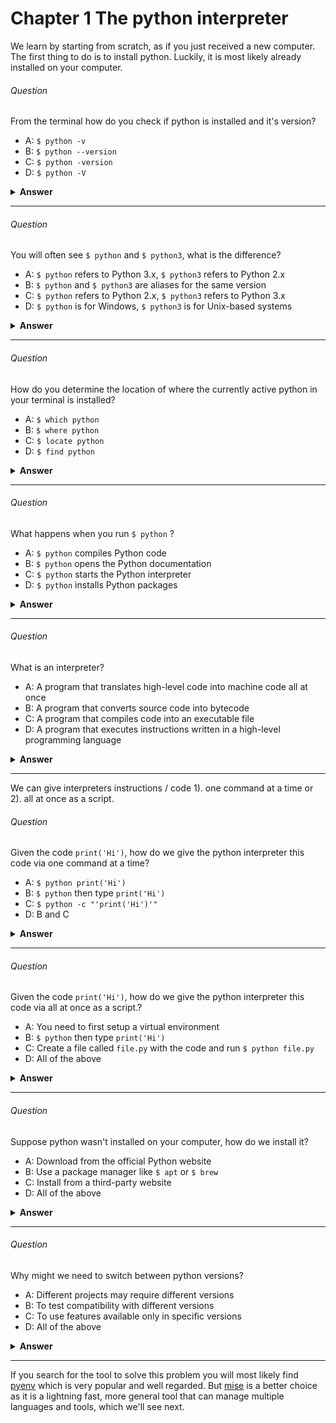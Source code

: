 # Chapter 1 The python interpreter

We learn by starting from scratch, as if you just received a new computer. The first thing to do is to install python. Luckily, it is most likely already installed on your computer.

###### Question

From the terminal how do you check if python is installed and it's version?

- A: `$ python -v`
- B: `$ python --version`
- C: `$ python -version`
- D: `$ python -V`

<details><summary><b>Answer</b></summary>
<p>

#### Answer: B

If python was not installed, `$ python --version` would yield an error.
</p>
</details>

---

###### Question

You will often see `$ python` and `$ python3`, what is the difference?

- A: `$ python` refers to Python 3.x, `$ python3` refers to Python 2.x
- B: `$ python` and `$ python3` are aliases for the same version
- C: `$ python` refers to Python 2.x, `$ python3` refers to Python 3.x
- D: `$ python` is for Windows, `$ python3` is for Unix-based systems

<details><summary><b>Answer</b></summary>
<p>

#### Answer: C

For simplicity we will use `$ python` to refer to Python 3.x in this guide. Also, you can set it so both `$ python` and `$ python3` point to python3.
</p>
</details>

---

###### Question

How do you determine the location of where the currently active python in your terminal is installed?

- A: `$ which python`
- B: `$ where python`
- C: `$ locate python`
- D: `$ find python`

<details><summary><b>Answer</b></summary>
<p>

#### Answer: A

This is a commonly used command. Even if `$ python --version` results in what you expected, the current python may not be where you expect it to be.
</p>
</details>

---

###### Question

What happens when you run `$ python` ?

- A: `$ python` compiles Python code
- B: `$ python` opens the Python documentation
- C: `$ python` starts the Python interpreter
- D: `$ python` installs Python packages

<details><summary><b>Answer</b></summary>
<p>

#### Answer: C

</p>
</details>

---

###### Question

What is an interpreter?

- A: A program that translates high-level code into machine code all at once
- B: A program that converts source code into bytecode
- C: A program that compiles code into an executable file
- D: A program that executes instructions written in a high-level programming language

<details><summary><b>Answer</b></summary>
<p>

#### Answer: D

An interpreter directly executes instructions written in a high-level programming language.
</p>
</details>

---

We can give interpreters instructions / code 1). one command at a time or 2). all at once as a script.

###### Question

Given the code `print('Hi')`, how do we give the python interpreter this code via one command at a time?

- A: `$ python print('Hi')`
- B: `$ python` then type `print('Hi')`
- C: `$ python -c "'print('Hi')'"`
- D: B and C

<details><summary><b>Answer</b></summary>
<p>

#### Answer: D

With `$ python`, you find yourself at a python REPL (Read-Eval-Print Loop) which is an interactive shell that allows you to execute Python commands one at a time and see the results immediately."
</p>
</details>

---

###### Question

Given the code `print('Hi')`, how do we give the python interpreter this code via all at once as a script.?

- A: You need to first setup a virtual environment
- B: `$ python` then type `print('Hi')`
- C: Create a file called `file.py` with the code and run `$ python file.py`
- D: All of the above

<details><summary><b>Answer</b></summary>
<p>

#### Answer: C

Although setting up a virtual environment is best practice, this doesn't need to be done. There is nothign special the filename `file.py` by the way.
</p>
</details>

---

###### Question

Suppose python wasn't installed on your computer, how do we install it?

- A: Download from the official Python website
- B: Use a package manager like `$ apt` or `$ brew`
- C: Install from a third-party website
- D: All of the above

<details><summary><b>Answer</b></summary>
<p>

#### Answer: D

All of these methods are valid depending on your OS. However, none of these methods of installation allow us to switch between python versions easily.
</p>
</details>

---

###### Question

Why might we need to switch between python versions?

- A: Different projects may require different versions
- B: To test compatibility with different versions
- C: To use features available only in specific versions
- D: All of the above

<details><summary><b>Answer</b></summary>
<p>

#### Answer: D

</p>
</details>

---

If you search for the tool to solve this problem you will most likely find [pyenv](https://github.com/pyenv/pyenv) which is very popular and well regarded. But [mise](https://github.com/jdx/mise?tab=readme-ov-file#what-is-it) is a better choice as it is a lightning fast, more general tool that can manage multiple languages and tools, which we'll see next.

